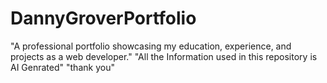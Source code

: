 # DannyGroverPortfolio
"A professional portfolio showcasing my education, experience, and projects as a web developer."
"All the Information used in this repository is AI Genrated"
"thank you"
